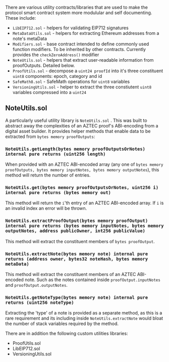 There are various utility contracts/libraries that are used to make the protocol smart contract system more modulular and self documenting. These include:

-   `LibEIP712.sol` - helpers for validating EIP712 signatures
-   `MetaDataUtils.sol` - helpers for extracting Ethereum addresses from a note's metaData
-   `Modifiers.sol` - base contract intended to define commonly used function modifiers. To be inherited by other contracts. Currently provides the `checkZeroAddress()` modifier
-   `NoteUtils.sol` - helpers that extract user-readable information from proofOutputs. Detailed below.
-   `ProofUtils.sol` - decompose a `uint24 proofId` into it's three constituent `uint8` components: epoch, category and id
-   `SafeMath8.sol` - SafeMath operations for `uint8` variables
-   `VersioningUtils.sol` - helper to extract the three constiutent `uint8` variables compressed into a `uint24`

## NoteUtils.sol

A particularly useful utility library is `NoteUtils.sol` . This was built to abstract away the complexities of an AZTEC proof's ABI-encoding from a digital asset builder. It provides helper methods that enable data to be extracted from `bytes memory proofOutputs`:

### `NoteUtils.getLength(bytes memory proofOutputsOrNotes) internal pure returns (uint256 length)`

When provided with an AZTEC ABI-encoded array (any one of `bytes memory proofOutputs, bytes memory inputNotes, bytes memory outputNotes`), this method will return the number of entries.

### `NoteUtils.get(bytes memory proofOutputsOrNotes, uint256 i) internal pure returns (bytes memory out)`

This method will return the `i`'th entry of an AZTEC ABI-encoded array. If `i` is an invalid index an error will be thrown.

### `NoteUtils.extractProofOutput(bytes memory proofOutput) internal pure returns (bytes memory inputNotes, bytes memory outputNotes, address publicOwner, int256 publicValue)`

This method will extract the constituent members of `bytes proofOutput`.

### `NoteUtils.extractNote(bytes memory note) internal pure returns (address owner, bytes32 noteHash, bytes memory metaData)`

This method will extract the constituent members of an AZTEC ABI-encoded note. Such as the notes contained inside `proofOutput.inputNotes` and `proofOutput.outputNotes`.

### `NoteUtils.getNoteType(bytes memory note) internal pure returns (uint256 noteType)`

Extracting the 'type' of a note is provided as a separate method, as this is a rare requirement and its including inside `NoteUtils.extractNote` would bloat the number of stack variables required by the method.

There are in addition the following custom utilities libraries:

-   ProofUtils.sol
-   LibEIP712.sol
-   VersioningUtils.sol
